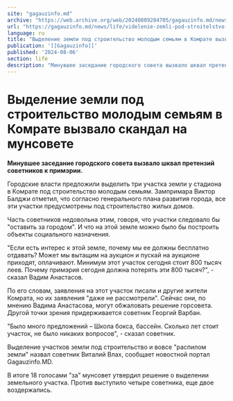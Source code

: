```yaml
---
site: "gagauzinfo.md"
archive: "https://web.archive.org/web/20240809204705/gagauzinfo.md/news/life/videlenie-zemli-pod-stroitelstvo-molodim-semyam-v-komrate-vizvalo-skandal-na-munsovete"
url: "https://gagauzinfo.md/news/life/videlenie-zemli-pod-stroitelstvo-molodim-semyam-v-komrate-vizvalo-skandal-na-munsovete"
language: ru
title: "Выделение земли под строительство молодым семьям в Комрате вызвало скандал на мунсовете"
publication: '[[Gagauzinfo]]'
published: '2024-08-06'
section: life
description: "Минувшее заседание городского совета вызвало шквал претензий советников к примэрии."
---
```


# Выделение земли под строительство молодым семьям в Комрате вызвало скандал на мунсовете

**Минувшее заседание городского совета вызвало шквал претензий советников к примэрии.**

Городские власти предложили выделить три участка земли у стадиона в Комрате под строительство молодым семьям. Зампримара Виктор Балджи отметил, что согласно генерального плана развития города, все эти участки предусмотрены под строительство жилых домов.

Часть советников недовольна этим, говоря, что участки следовало бы "оставить за городом". И что на этой земле можно было бы построить объекты социального назначения.

"Если есть интерес к этой земле, почему мы ее должны бесплатно отдавать? Может мы вытащим на аукцион и пускай на аукционе приходят, оплачивают. Минимум этот участок сегодня стоит 800 тысяч леев. Почему примэрия сегодня должна потерять эти 800 тысяч?", - сказал Вадим Анастасов.

По его словам, заявления на этот участок писали и другие жители Комрата, но их заявления "даже не рассмотрели". Сейчас они, по мнению Вадима Анастасова, могут обжаловать решение горсовета. Другой точки зрения придерживается советник Георгий Варбан.

"Было много предложений – Школа бокса, бассейн. Сколько лет стоит участок, не было никаких вопросов", - сказал советник.

Выделение участков земли под строительство и вовсе "распилом земли" назвал советник Виталий Влах, сообщает новостной портал Gagauzinfo.MD.

В итоге 18 голосами "за" мунсовет утвердил решение о выделении земельного участка. Против выступило четыре советника, еще двое воздержались.